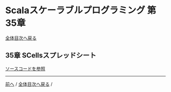 # Scalaスケーラブルプログラミング 第35章
[全体目次へ戻る](index.md)

## 35章 SCellsスプレッドシート
[ソースコードを参照](../scells/readme.md)

***

[前へ](c34.md) /
[全体目次へ戻る](index.md) /
